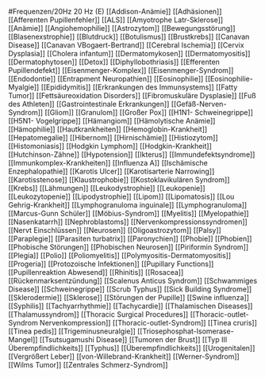 #Frequenzen/20Hz
20 Hz (E)
[[Addison-Anämie]]
[[Adhäsionen]]
[[Afferenten Pupillenfehler]]
[[ALS]]
[[Amyotrophe Latr-Sklerose]]
[[Anämie]]
[[Angiohemophilie]]
[[Astrozytom]]
[[Bewegungsstörung]]
[[Blasenexstrophie]]
[[Blutdruck]]
[[Botulismus]]
[[Brustkrebs]]
[[Canavan Disease]]
[[Canavan VBogaert-Bertrand]]
[[Cerebral Ischemia]]
[[Cervix Dysplasia]]
[[Cholera infantum]]
[[Dermatomykosen]]
[[Dermatomyositis]]
[[Dermatophytosen]]
[[Detox]]
[[Diphyllobothriasis]]
[[Efferenten Pupillendefekt]]
[[Eisenmenger-Komplex]]
[[Eisenmenger-Syndrom]]
[[Endodontie]]
[[Entrapment Neuropathien]]
[[Eosinophilie]]
[[Eosinophilie-Myalgie]]
[[Epididymitis]]
[[Erkrankungen des Immunsystems]]
[[Fatty Tumor]]
[[Fettsäureoxidation Disorders]]
[[Fibromuskuläre Dysplasie]]
[[Fuß des Athleten]]
[[Gastrointestinale Erkrankungen]]
[[Gefäß-Nerven-Syndrom]]
[[Gliom]]
[[Granulom]]
[[Großer Pox]]
[[H1N1- Schweinegrippe]]
[[H5N1- Vogelgrippe]]
[[Hämangiom]]
[[Hämolytische Anämie]]
[[Hämophilie]]
[[Hautkrankheiten]]
[[Hemoglobin-Krankheit]]
[[Hepatomegalie]]
[[Hibernom]]
[[Hirnischämie]]
[[Histiozytom]]
[[Histomoniasis]]
[[Hodgkin Lymphom]]
[[Hodgkin-Krankheit]]
[[Hutchinson-Zähne]]
[[Hypotension]]
[[Ikterus]]
[[Immundefektsyndrome]]
[[Immunkomplex-Krankheiten]]
[[Influenza A]]
[[Ischämische Enzephalopathie]]
[[Karotis Ulcer]]
[[Karotisarterie Narrowing]]
[[Karotisstenose]]
[[Klaustrophobie]]
[[Kostoklavikulären Syndrom]]
[[Krebs]]
[[Lähmungen]]
[[Leukodystrophie]]
[[Leukopenie]]
[[Leukozytopenie]]
[[Lipodystrophie]]
[[Lipom]]
[[Lipomatosis]]
[[Lou Gehrig-Krankheit]]
[[Lymphogranuloma inguinale]]
[[Lymphogranuloma]]
[[Marcus-Gunn Schüler]]
[[Möbius-Syndrom]]
[[Myelitis]]
[[Myelopathie]]
[[Nasenkatarrh]]
[[Nephroblastoms]]
[[Nervenkompressionssyndromen]]
[[Nervt Einschlüssen]]
[[Neurosen]]
[[Oligoastrozytom]]
[[Palsy]]
[[Paraplegie]]
[[Parasiten turbatrix]]
[[Paronychien]]
[[Phobie]]
[[Phobien]]
[[Phobische Störungen]]
[[Phobischen Neurosen]]
[[Piriformin Syndrom]]
[[Plegia]]
[[Polio]]
[[Poliomyelitis]]
[[Polymyositis-Dermatomyositis]]
[[Progeria]]
[[Protozoische Infektionen]]
[[Pupillary Functions]]
[[Pupillenreaktion Abwesend]]
[[Rhinitis]]
[[Rosacea]]
[[Rückenmarksentzündung]]
[[Scalenus Anticus Syndrom]]
[[Schwammiges Disease]]
[[Schweinegrippe]]
[[Scrub Typhus]]
[[Sick Building Syndrome]]
[[Sklerodermie]]
[[Sklerose]]
[[Störungen der Pupille]]
[[Swine influenza]]
[[Syphilis]]
[[Tachyarrhythmie]]
[[Tachycardie]]
[[Thalamischen Diseases]]
[[Thalamussyndrom]]
[[Thoracic Surgical Procedures]]
[[Thoracic-outlet-Syndrom Nervenkompression]]
[[Thoracic-outlet-Syndrom]]
[[Tinea cruris]]
[[Tinea pedis]]
[[Trigeminusneuralgie]]
[[Triosephosphat-Isomerase-Mangel]]
[[Tsutsugamushi Disease]]
[[Tumoren der Brust]]
[[Typ III Überempfindlichkeits]]
[[Typhus]]
[[Überempfindlichkeits]]
[[Urogenitalen]]
[[Vergrößert Leber]]
[[von-Willebrand-Krankheit]]
[[Werner-Syndrom]]
[[Wilms Tumor]]
[[Zentrales Schmerz-Syndrom]]